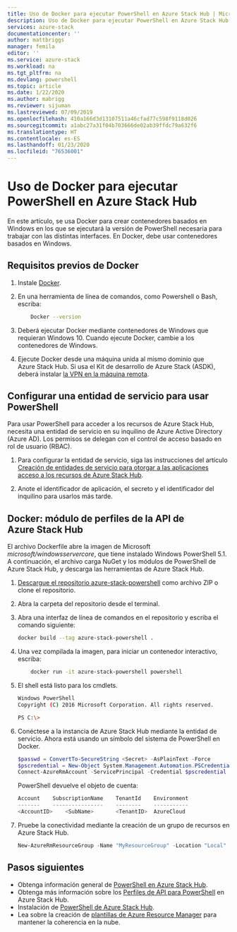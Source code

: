 ```yaml
---
title: Uso de Docker para ejecutar PowerShell en Azure Stack Hub | Microsoft Docs
description: Uso de Docker para ejecutar PowerShell en Azure Stack Hub
services: azure-stack
documentationcenter: ''
author: mattbriggs
manager: femila
editor: ''
ms.service: azure-stack
ms.workload: na
ms.tgt_pltfrm: na
ms.devlang: powershell
ms.topic: article
ms.date: 1/22/2020
ms.author: mabrigg
ms.reviewer: sijuman
ms.lastreviewed: 07/09/2019
ms.openlocfilehash: 410a166d3d13107511a46cfad77c598f9118d026
ms.sourcegitcommit: a1abc27a31f04b703666de02ab39ffdc79a632f6
ms.translationtype: HT
ms.contentlocale: es-ES
ms.lasthandoff: 01/23/2020
ms.locfileid: "76536001"
---
```

# <a name="use-docker-to-run-powershell-in-azure-stack-hub"></a>Uso de Docker para ejecutar PowerShell en Azure Stack Hub

En este artículo, se usa Docker para crear contenedores basados en Windows en los que se ejecutará la versión de PowerShell necesaria para trabajar con las distintas interfaces. En Docker, debe usar contenedores basados en Windows.

## <a name="docker-prerequisites"></a>Requisitos previos de Docker

1. Instale [Docker](https://docs.docker.com/install/).

1. En una herramienta de línea de comandos, como Powershell o Bash, escriba:

    ```bash
        Docker --version
    ```

1. Deberá ejecutar Docker mediante contenedores de Windows que requieran Windows 10. Cuando ejecute Docker, cambie a los contenedores de Windows.

1. Ejecute Docker desde una máquina unida al mismo dominio que Azure Stack Hub. Si usa el Kit de desarrollo de Azure Stack (ASDK), deberá instalar [la VPN en la máquina remota](azure-stack-connect-azure-stack.md#connect-to-azure-stack-hub-with-vpn).

## <a name="set-up-a-service-principal-for-using-powershell"></a>Configurar una entidad de servicio para usar PowerShell

Para usar PowerShell para acceder a los recursos de Azure Stack Hub, necesita una entidad de servicio en su inquilino de Azure Active Directory (Azure AD). Los permisos se delegan con el control de acceso basado en rol de usuario (RBAC).

1. Para configurar la entidad de servicio, siga las instrucciones del artículo [Creación de entidades de servicio para otorgar a las aplicaciones acceso a los recursos de Azure Stack Hub](azure-stack-create-service-principals.md).

2. Anote el identificador de aplicación, el secreto y el identificador del inquilino para usarlos más tarde.

## <a name="docker---azure-stack-hub-api-profiles-module"></a>Docker: módulo de perfiles de la API de Azure Stack Hub

El archivo Dockerfile abre la imagen de Microsoft *microsoft/windowsservercore*, que tiene instalado Windows PowerShell 5.1. A continuación, el archivo carga NuGet y los módulos de PowerShell de Azure Stack Hub, y descarga las herramientas de Azure Stack Hub.

1. [Descargue el repositorio azure-stack-powershell](https://github.com/mattbriggs/azure-stack-powershell) como archivo ZIP o clone el repositorio.

2. Abra la carpeta del repositorio desde el terminal.

3. Abra una interfaz de línea de comandos en el repositorio y escriba el comando siguiente:

    ```bash  
    docker build --tag azure-stack-powershell .
    ```

4. Una vez compilada la imagen, para iniciar un contenedor interactivo, escriba:

    ```bash  
        docker run -it azure-stack-powershell powershell
    ```

5. El shell está listo para los cmdlets.

    ```bash
    Windows PowerShell
    Copyright (C) 2016 Microsoft Corporation. All rights reserved.

    PS C:\>
    ```

6. Conéctese a la instancia de Azure Stack Hub mediante la entidad de servicio. Ahora está usando un símbolo del sistema de PowerShell en Docker. 

    ```powershell
    $passwd = ConvertTo-SecureString <Secret> -AsPlainText -Force
    $pscredential = New-Object System.Management.Automation.PSCredential('<ApplicationID>', $passwd)
    Connect-AzureRmAccount -ServicePrincipal -Credential $pscredential -TenantId <TenantID>
    ```

   PowerShell devuelve el objeto de cuenta:

    ```powershell  
    Account    SubscriptionName    TenantId    Environment
    -------    ----------------    --------    -----------
    <AccountID>    <SubName>       <TenantID>  AzureCloud
    ```

7. Pruebe la conectividad mediante la creación de un grupo de recursos en Azure Stack Hub.

    ```powershell  
    New-AzureRmResourceGroup -Name "MyResourceGroup" -Location "Local"
    ```

## <a name="next-steps"></a>Pasos siguientes

-  Obtenga información general de [PowerShell en Azure Stack Hub](azure-stack-powershell-overview.md).
- Obtenga más información sobre los [Perfiles de API para PowerShell](azure-stack-version-profiles.md) en Azure Stack Hub.
- Instalación de [PowerShell de Azure Stack Hub](../operator/azure-stack-powershell-install.md).
- Lea sobre la creación de [plantillas de Azure Resource Manager](azure-stack-develop-templates.md) para mantener la coherencia en la nube.
